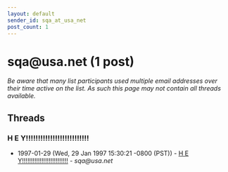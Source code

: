 ```yaml
---
layout: default
sender_id: sqa_at_usa_net
post_count: 1
---
```


# sqa<span>@</span>usa.net (1 post)

_Be aware that many list participants used multiple email addresses over their time active on the list. As such this page may not contain all threads available._

## Threads

### H                   E                          Y!!!!!!!!!!!!!!!!!!!!!!!!!!
+ 1997-01-29 (Wed, 29 Jan 1997 15:30:21 -0800 (PST)) - [H                   E                          Y!!!!!!!!!!!!!!!!!!!!!!!!!!](/archive/1997/01/1e52b615a3b87ff5b5ece62915679dbae71012927235e9b8cb74ddc1b5165617) - _sqa@usa.net_

